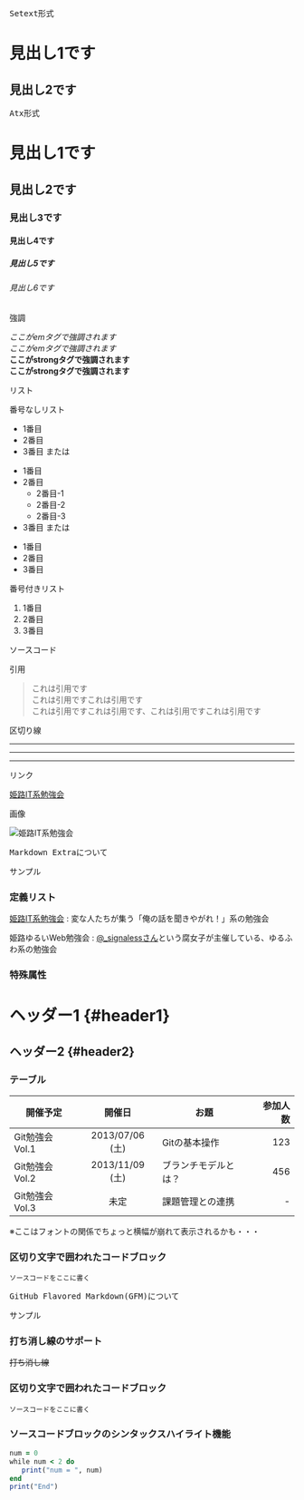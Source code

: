 <pre>
Setext形式
</pre>

見出し1です
=============
見出し2です
-------------

<pre>
Atx形式
</pre>

# 見出し1です
## 見出し2です
### 見出し3です
#### 見出し4です
##### 見出し5です
###### 見出し6です

<pre>
強調
</pre>

*ここがemタグで強調されます*<br/>
_ここがemタグで強調されます_<br/>
**ここがstrongタグで強調されます**<br/>
__ここがstrongタグで強調されます__<br/>

<pre>
リスト
</pre>

<pre>
番号なしリスト
</pre>

* 1番目
* 2番目
* 3番目
または
+ 1番目
+ 2番目
	+ 2番目-1
	+ 2番目-2
	+ 2番目-3
+ 3番目
または
- 1番目
- 2番目
- 3番目


<pre>
番号付きリスト
</pre>

1. 1番目
2. 2番目
3. 3番目

<pre>
ソースコード
</pre>

<pre>
引用
</pre>

> これは引用です<br/>
> これは引用ですこれは引用です<br/>
> これは引用ですこれは引用です、これは引用ですこれは引用です  <br/>

<pre>
区切り線
</pre>

------------------------------------
********
_________

<pre>
リンク
</pre>
[姫路IT系勉強会](http://histudy.doorkeeper.jp/)

<pre>
画像
</pre>
![姫路IT系勉強会](https://dl.dropboxusercontent.com/u/35497667/histudy.png)

<pre>
Markdown Extraについて
</pre>

<pre>
サンプル
</pre>
### 定義リスト
[姫路IT系勉強会](http://histudy.doorkeeper.jp/)
:   変な人たちが集う「俺の話を聞きやがれ！」系の勉強会

姫路ゆるいWeb勉強会
:   [@_signalessさん](https://twitter.com/_signaless)という腐女子が主催している、ゆるふわ系の勉強会

### 特殊属性
ヘッダー1			{#header1}
============

ヘッダー2			{#header2}
------------

### テーブル  

| 開催予定        | 開催日          | お題                 | 参加人数|
| --------------- |:---------------:| -------------------- | -------:|
| Git勉強会 Vol.1 | 2013/07/06 (土) | Gitの基本操作        | 123     |
| Git勉強会 Vol.2 | 2013/11/09 (土) | ブランチモデルとは？ | 456     |
| Git勉強会 Vol.3 | 未定            | 課題管理との連携     | -       |
※ここはフォントの関係でちょっと横幅が崩れて表示されるかも・・・

### 区切り文字で囲われたコードブロック

~~~~
ソースコードをここに書く
~~~~

<pre>
GitHub Flavored Markdown(GFM)について
</pre>

<pre>
サンプル
</pre>
### 打ち消し線のサポート
~~打ち消し線~~

### 区切り文字で囲われたコードブロック

```
ソースコードをここに書く
```

### ソースコードブロックのシンタックスハイライト機能

```rb
num = 0
while num < 2 do
   print("num = ", num)
end
print("End")
```
